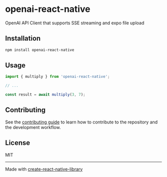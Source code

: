 # openai-react-native

OpenAI API Client that supports SSE streaming and expo file upload

## Installation

```sh
npm install openai-react-native
```

## Usage


```js
import { multiply } from 'openai-react-native';

// ...

const result = await multiply(3, 7);
```


## Contributing

See the [contributing guide](CONTRIBUTING.md) to learn how to contribute to the repository and the development workflow.

## License

MIT

---

Made with [create-react-native-library](https://github.com/callstack/react-native-builder-bob)

